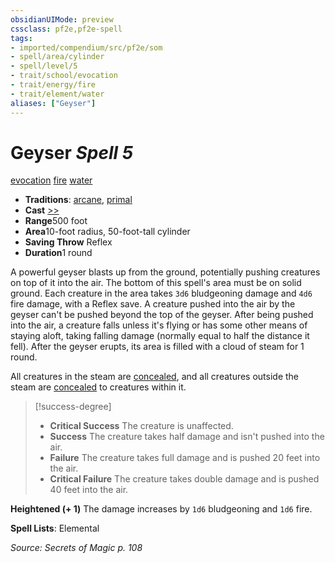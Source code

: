 ```yaml
---
obsidianUIMode: preview
cssclass: pf2e,pf2e-spell
tags:
- imported/compendium/src/pf2e/som
- spell/area/cylinder
- spell/level/5
- trait/school/evocation
- trait/energy/fire
- trait/element/water
aliases: ["Geyser"]
---
```

# Geyser *Spell 5*   
[evocation](evocation.md)  [fire](fire.md)  [water](water.md)  

- **Traditions**: [arcane](arcane.md), [primal](primal.md)
- **Cast** [>>](chapter-9-playing-the-game.md#Actions "Two-Action") 
- **Range**500 foot
- **Area**10-foot radius, 50-foot-tall cylinder
- **Saving Throw** Reflex
- **Duration**1 round

A powerful geyser blasts up from the ground, potentially pushing creatures on top of it into the air. The bottom of this spell's area must be on solid ground. Each creature in the area takes `3d6` bludgeoning damage and `4d6` fire damage, with a Reflex save. A creature pushed into the air by the geyser can't be pushed beyond the top of the geyser. After being pushed into the air, a creature falls unless it's flying or has some other means of staying aloft, taking falling damage (normally equal to half the distance it fell). After the geyser erupts, its area is filled with a cloud of steam for 1 round.

All creatures in the steam are [concealed](conditions.md#Concealed), and all creatures outside the steam are [concealed](conditions.md#Concealed) to creatures within it.

> [!success-degree] 
> - **Critical Success** The creature is unaffected.
> - **Success** The creature takes half damage and isn't pushed into the air.
> - **Failure** The creature takes full damage and is pushed 20 feet into the air.
> - **Critical Failure** The creature takes double damage and is pushed 40 feet into the air.

**Heightened (+ 1)** The damage increases by `1d6` bludgeoning and `1d6` fire.

**Spell Lists**: Elemental

*Source: Secrets of Magic p. 108*